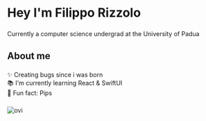<h1 align="left">Hey I'm Filippo Rizzolo</h1>

###

<p align="left">Currently a computer science undergrad at the University of Padua</p>

###

<h2 align="left">About me</h2>

###

<p align="left">✨ Creating bugs since i was born<br>📚 I'm currently learning React & SwiftUI<br>🎲 Fun fact: Pips</p>

###

<img src="https://github-readme-stats.vercel.app/api/top-langs?username=Pipp0z&show_icons=true&locale=en&layout=compact&theme=chartreuse-dark" alt="ovi" />
